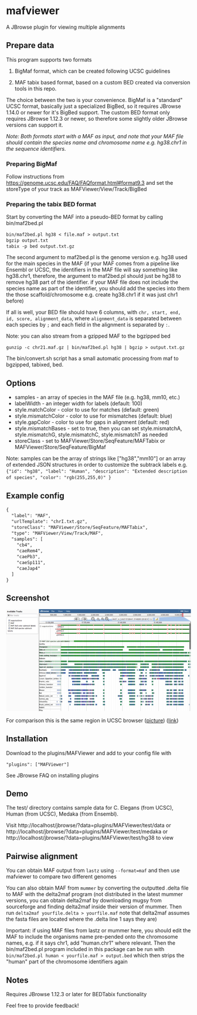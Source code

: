 # mafviewer

A JBrowse plugin for viewing multiple alignments


## Prepare data

This program supports two formats

1. BigMaf format, which can be created following UCSC guidelines

2. MAF tabix based format, based on a custom BED created via conversion tools in this repo.

The choice between the two is your convenience. BigMaf is a "standard" UCSC format, basically just a specialized BigBed, so it requires JBrowse 1.14.0 or newer for it's BigBed support. The custom BED format only requires JBrowse 1.12.3 or newer, so therefore some slightly older JBrowse versions can support it.

*Note: Both formats start with a MAF as input, and note that your MAF file should contain the species name and chromosome name e.g. hg38.chr1 in the sequence identifiers.*

### Preparing BigMaf

Follow instructions from https://genome.ucsc.edu/FAQ/FAQformat.html#format9.3 and set the storeType of your track as MAFViewer/View/Track/BigBed


### Preparing the tabix BED format

Start by converting the MAF into a pseudo-BED format by calling bin/maf2bed.pl

    bin/maf2bed.pl hg38 < file.maf > output.txt
    bgzip output.txt
    tabix -p bed output.txt.gz

The second argument to maf2bed.pl is the genome version e.g. hg38 used for the main species in the MAF (if your MAF comes from a pipeline like Ensembl or UCSC, the identifiers in the MAF file will say something like hg38.chr1, therefore, the argument to maf2bed.pl should just be hg38 to remove hg38 part of the identifier. if your MAF file does not include the species name as part of the identifier, you should add the species into them the those scaffold/chromosome e.g. create hg38.chr1 if it was just chr1 before)

If all is well, your BED file should have 6 columns, with `chr, start, end, id, score, alignment_data`, where `alignment_data` is separated between each species by `;` and each field in the alignment is separated by `:`.

Note: you can also stream from a gzipped MAF to the bgzipped bed

    gunzip -c chr21.maf.gz | bin/maf2bed.pl hg38 | bgzip > output.txt.gz

The bin/convert.sh script has a small automatic processing from maf to bgzipped, tabixed, bed.

## Options


- samples - an array of species in the MAF file (e.g. hg38, mm10, etc.)
- labelWidth - an integer width for labels (default: 100)
- style.matchColor - color to use for matches (default: green)
- style.mismatchColor - color to use for mismatches (default: blue)
- style.gapColor - color to use for gaps in alignment (default: red)
- style.mismatchBases - set to true, then you can set style.mismatchA, style.mismatchG, style.mismatchC, style.mismatchT as needed
- storeClass - set to MAFViewer/Store/SeqFeature/MAFTabix or MAFViewer/Store/SeqFeature/BigMaf


Note: samples can be the array of strings like ["hg38","mm10"] or an array of extended JSON structures in order to customize the subtrack labels e.g. `{"id": "hg38", "label": "Human", "description": "Extended description of species", "color": "rgb(255,255,0)" }`

## Example config

    {
      "label": "MAF",
      "urlTemplate": "chrI.txt.gz",
      "storeClass": "MAFViewer/Store/SeqFeature/MAFTabix",
      "type": "MAFViewer/View/Track/MAF",
      "samples": [
        "cb4",
        "caeRem4",
        "caePb3",
        "caeSp111",
        "caeJap4"
      ]
    }

## Screenshot

[![](img/1.png)](https://raw.githubusercontent.com/cmdcolin/mafviewer/master/img/1.png)

For comparison this is the same region in UCSC browser ([picture](https://raw.githubusercontent.com/cmdcolin/mafviewer/master/img/2.png)) ([link](https://genome.ucsc.edu/cgi-bin/hgTracks?hgS_doOtherUser=submit&hgS_otherUserName=cdiesh&hgS_otherUserSessionName=hg38))

## Installation


Download to the plugins/MAFViewer and add to your config file with

    "plugins": ["MAFViewer"]

See JBrowse FAQ on installing plugins


## Demo

The test/ directory contains sample data for C. Elegans (from UCSC), Human (from UCSC), Medaka (from Ensembl).

Visit http://localhost/jbrowse/?data=plugins/MAFViewer/test/data or http://localhost/jbrowse/?data=plugins/MAFViewer/test/medaka or http://localhost/jbrowse/?data=plugins/MAFViewer/test/hg38 to view


## Pairwise alignment

You can obtain MAF output from `lastz` using `--format=maf` and then use mafviewer to compare two different genomes

You can also obtain MAF from `mummer` by converting the outputted .delta file to MAF with the delta2maf program (not distributed in the latest mummer versions, you can obtain delta2maf by downloading mugsy from sourceforge and finding delta2maf inside their version of mummer. Then run `delta2maf yourfile.delta > yourfile.maf` note that delta2maf assumes the fasta files are located where the .delta line 1 says they are)

Important: if using MAF files from lastz or mummer here, you should edit the MAF to include the organisms name pre-pended onto the chromosome names, e.g. if it says chr1, add "human.chr1" where relevant. Then the bin/maf2bed.pl program included in this package can be run with `bin/maf2bed.pl human < yourfile.maf > output.bed` which then strips the "human" part of the chromosome identifiers again

## Notes

Requires JBrowse 1.12.3 or later for BEDTabix functionality

Feel free to provide feedback!
